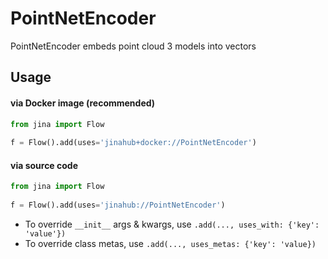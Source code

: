 # PointNetEncoder

PointNetEncoder embeds point cloud 3 models into vectors

## Usage

#### via Docker image (recommended)

```python
from jina import Flow
	
f = Flow().add(uses='jinahub+docker://PointNetEncoder')
```

#### via source code

```python
from jina import Flow
	
f = Flow().add(uses='jinahub://PointNetEncoder')
```

- To override `__init__` args & kwargs, use `.add(..., uses_with: {'key': 'value'})`
- To override class metas, use `.add(..., uses_metas: {'key': 'value})`
